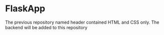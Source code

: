 # FlaskApp
The previous repository named header contained HTML and CSS only. The backend will be added to this repository
